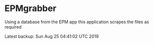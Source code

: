 # EPMgrabber
Using a database from the EPM app this application scrapes the files as required


Latest backup: Sun Aug 25 04:41:02 UTC 2019
